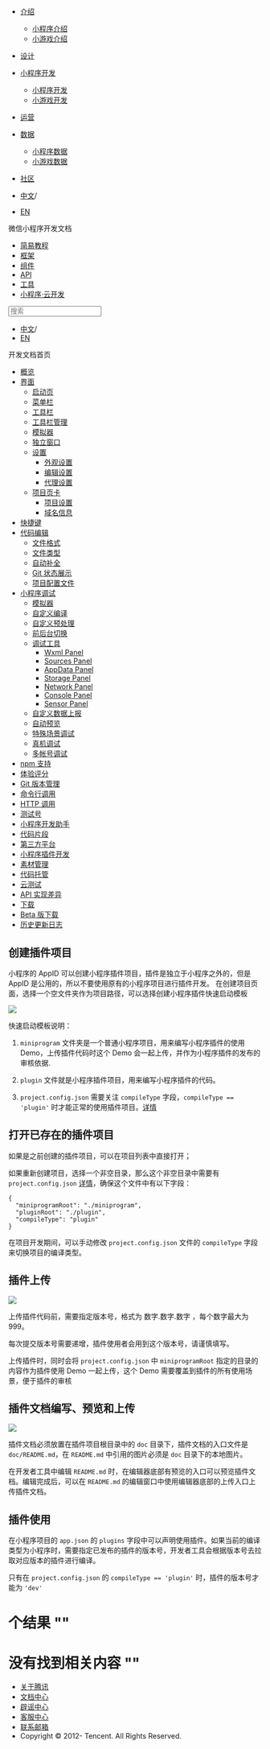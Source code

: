 <div class="book with-summary">

<div class="head">

<div class="head_box">

# [](javascript:; "_('微信公众平台 小程序')")

<div class="header_ctrls">

*   [介绍](javascript:;)
    *   [小程序介绍](https://developers.weixin.qq.com/miniprogram/introduction/index.html?t=18091911)
    *   [小游戏介绍](https://developers.weixin.qq.com/minigame/introduction/index.html?t=18091911)
*   [设计](https://developers.weixin.qq.com/miniprogram/design/index.html?t=18091911)
*   [小程序开发](javascript:;)
    *   [小程序开发](https://developers.weixin.qq.com/miniprogram/dev/index.html?t=18091911)
    *   [小游戏开发](https://developers.weixin.qq.com/minigame/dev/index.html?t=18091911)
*   [运营](https://developers.weixin.qq.com/miniprogram/product/index.html?t=18091911)
*   [数据](javascript:;)
    *   [小程序数据](https://developers.weixin.qq.com/miniprogram/analysis/index.html?t=18091911)
    *   [小游戏数据](https://developers.weixin.qq.com/minigame/analysis/index.html?t=18091911)
*   [社区](https://developers.weixin.qq.com/)

*   [中文](https://developers.weixin.qq.com/miniprogram/dev/devtools/plugin.html?t=18091911)<span class="split-line">/</span>
*   [EN](https://developers.weixin.qq.com/miniprogram/en/dev/devtools/plugin.html?t=18091911)

</div>

</div>

</div>

<div class="sub_nav_box">

<div class="sub_nav_inner">

<div class="book-summary-opr" id="js-book-summary-opr"><a class="book-summary-btn"></a></div>

<div class="top_sub_nav">

<div class="top_title_wap"><span class="icon_title icon_dev"></span>

微信小程序开发文档

</div>

*   [简易教程](../)
*   [框架](../framework/MINA.html)
*   [组件](../component/)
*   [API](../api/network/download/wx.downloadFile.html)
*   [工具](./devtools.html)
*   [小程序·云开发](../wxcloud/basis/getting-started.html)

</div>

<div id="book-search-input" role="search">

<form><label for="search-input" class="search-icon" id="js-search-icon"></label><input type="text" id="search-input" name="search-input" placeholder="搜索"> </form>

</div>

*   [中文](https://developers.weixin.qq.com/miniprogram/dev/devtools/plugin.html?t=18091911)<span class="split-line">/</span>
*   [EN](https://developers.weixin.qq.com/miniprogram/en/dev/devtools/plugin.html?t=18091911)

</div>

</div>

<div class="book-summary">

<div class="book-summary-home" id="js-summary-home"><a><span class="icon_home_s icon_dev"></span><span class="s_title_2">开发文档首页</span></a></div>

<nav role="navigation">

*   [概览](./devtools.html)
*   [界面](./page.html)
    *   [启动页](./page.html#启动页)
    *   [菜单栏](./page.html#菜单栏)
    *   [工具栏](./page.html#工具栏)
    *   [工具栏管理](./page.html#工具栏管理)
    *   [模拟器](./page.html#模拟器)
    *   [独立窗口](./page.html#独立窗口)
    *   [设置](./settings.html)
        *   [外观设置](./settings.html#外观设置)
        *   [编辑设置](./settings.html#编辑设置)
        *   [代理设置](./settings.html#代理设置)
    *   [项目页卡](./project.html)
        *   [项目设置](./project.html#项目设置)
        *   [域名信息](./project.html#域名信息)
*   [快捷键](./shortcut.html)
*   [代码编辑](./edit.html)
    *   [文件格式](./edit.html#文件格式)
    *   [文件类型](./edit.html#文件支持)
    *   [自动补全](./edit.html#自动补全)
    *   [Git 状态展示](./edit.html#git-状态展示)
    *   [项目配置文件](./projectconfig.html)
*   [小程序调试](./debug.html)
    *   [模拟器](./debug.html#模拟器)
    *   [自定义编译](./debug.html#自定义编译)
    *   [自定义预处理](./debug.html#自定义预处理)
    *   [前后台切换](./debug.html#前后台切换)
    *   [调试工具](./debug.html#调试工具)
        *   [Wxml Panel](./debug.html#wxml-panel)
        *   [Sources Panel](./debug.html#sources-panel)
        *   [AppData Panel](./debug.html#appdata-panel)
        *   [Storage Panel](./debug.html#storage-panel)
        *   [Network Panel](./debug.html#network-panel)
        *   [Console Panel](./debug.html#console-panel)
        *   [Sensor Panel](./debug.html#sensor-panel)
    *   [自定义数据上报](./debug.html#自定义数据上报)
    *   [自动预览](./debug.html#自动预览)
    *   [特殊场景调试](./different.html)
    *   [真机调试](./remote-debug.html)
    *   [多帐号调试](./multiaccount.html)
*   [npm 支持](./npm.html)
*   [体验评分](./audits.html)
*   [Git 版本管理](./git.html)
*   [命令行调用](./cli.html)
*   [HTTP 调用](./http.html)
*   [测试号](./sandbox.html)
*   [小程序开发助手](./mydev.html)
*   [代码片段](./minicode.html)
*   [第三方平台](./ext.html)
*   [小程序插件开发](./plugin.html)
*   [素材管理](../qcloud/material.html)
*   [代码托管](../qcloud/tgit.html)
*   [云测试](./monkey-test.html)
*   [API 实现差异](./notsupport.html)
*   [下载](./download.html)
*   [Beta 版下载](./beta.html)
*   [历史更新日志](./uplog.html)

</nav>

</div>

<div class="book-body">

<div class="body-inner">

<div class="page-wrapper" tabindex="-1" role="main">

<div class="page-inner">

<div id="book-search-results">

<div class="search-noresults">

<section class="normal markdown-section">

## 创建插件项目

小程序的 AppID 可以创建小程序插件项目，插件是独立于小程序之外的，但是 AppID 是公用的，所以不要使用原有的小程序项目进行插件开发。 在创建项目页面，选择一个空文件夹作为项目路径，可以选择创建小程序插件快速启动模板

![](https://developers.weixin.qq.com/miniprogram/dev/devtools/image/devtools2/createplugin.png?t=18091911)

快速启动模板说明：

1.  `miniprogram` 文件夹是一个普通小程序项目，用来编写小程序插件的使用 Demo，上传插件代码时这个 Demo 会一起上传，并作为小程序插件的发布的审核依据.

2.  `plugin` 文件就是小程序插件项目，用来编写小程序插件的代码。

3.  `project.config.json` 需要关注 `compileType` 字段，`compileType == 'plugin'` 时才能正常的使用插件项目。[详情](projectconfig.html)

## 打开已存在的插件项目

如果是之前创建的插件项目，可以在项目列表中直接打开；

如果重新创建项目，选择一个非空目录，那么这个非空目录中需要有 `project.config.json` [详情](projectconfig.html)，确保这个文件中有以下字段：

    {
      "miniprogramRoot": "./miniprogram",
      "pluginRoot": "./plugin",
      "compileType": "plugin"
    }

在项目开发期间，可以手动修改 `project.config.json` 文件的 `compileType` 字段来切换项目的编译类型。

## 插件上传

![](https://developers.weixin.qq.com/miniprogram/dev/devtools/image/devtools2/uploadplugin.png?t=18091911)

上传插件代码前，需要指定版本号，格式为 数字.数字.数字 ，每个数字最大为 999。

每次提交版本号需要递增，插件使用者会用到这个版本号，请谨慎填写。

上传插件时，同时会将 `project.config.json` 中 `miniprogramRoot` 指定的目录的内容作为插件使用 Demo 一起上传，这个 Demo 需要覆盖到插件的所有使用场景，便于插件的审核

## 插件文档编写、预览和上传

![](https://developers.weixin.qq.com/miniprogram/dev/devtools/image/devtools2/uploadplugindoc.png?t=18091911)

插件文档必须放置在插件项目根目录中的 `doc` 目录下，插件文档的入口文件是 `doc/README.md`，在 `README.md` 中引用的图片必须是 `doc` 目录下的本地图片。

在开发者工具中编辑 `README.md` 时，在编辑器底部有预览的入口可以预览插件文档。编辑完成后，可以在 `README.md` 的编辑窗口中使用编辑器底部的上传入口上传插件文档。

## 插件使用

在小程序项目的 `app.json` 的 `plugins` 字段中可以声明使用插件。如果当前的编译类型为小程序时，需要指定已发布的插件的版本号，开发者工具会根据版本号去拉取对应版本的插件进行编译。

只有在 `project.config.json` 的 `compileType == 'plugin'` 时，插件的版本号才能为 `'dev'`

</section>

</div>

<div class="search-results">

<div class="has-results">

# <span class="search-results-count"></span>个结果 "<span class="search-query"></span>"

</div>

<div class="no-results">

# 没有找到相关内容 "<span class="search-query"></span>"

</div>

</div>

</div>

</div>

</div>

<div class="foot" id="footer">

*   [关于腾讯](https://www.tencent.com/)
*   [文档中心](https://developers.weixin.qq.com/miniprogram/introduction/index.html)
*   [辟谣中心](https://mp.weixin.qq.com/cgi-bin/opshowpage?action=dispelinfo)
*   [客服中心](https://kf.qq.com/product/wx_xcx.html)
*   [联系邮箱](mailto:weixinmp@qq.com)
*   Copyright © 2012-<span id="s_copyright_year"></span> Tencent. All Rights Reserved.

</div>

</div>

[](./ext.html)[](../qcloud/material.html)</div>

</div>